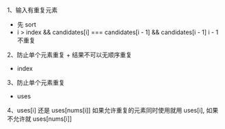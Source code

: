 
1、输入有重复元素
- 先 sort
- i > index && candidates[i] === candidates[i - 1] && candidates[i - 1]       i - 1 不重复

2、防止单个元素重复 + 结果不可以无顺序重复
- index

3、防止单个元素重复
- uses

4、uses[i] 还是 uses[nums[i]]
如果允许重复的元素同时使用就用 uses[i], 如果不允许就 uses[nums[i]]
